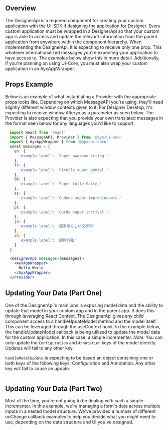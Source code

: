 ## Overview
The DesignerApi is a required component for creating your custom application with the UI-SDK if designing the application for Designer. Every custom application must be wrapped in a DesignerApi so that your custom app is able to access and update the relevant information from the parent application from anywhere within the component hierarchy. When implementing the DesignerApi, it is expecting to receive only one prop. This whatever internationalized messages you're expecting your application to have access to. The examples below show this in more detail. Additionally, if you're planning on using UI-Core, you must also wrap your custom application in an AyxAppWrapper.

## Props Example
Below is an example of what instantiating a Provider with the appropriate props looks like. Depending on which MessageAPI you're using, they'll need slightly different window contexts given to it. For Designer Desktop, it's expecting to receive window.Alteryx as a parameter as seen below. The Provider is also expecting that you provide your own translated messages in the format seen below for any languages you'd like to support. 

``` jsx static
  import React from 'react'
  import { MessageAPI, Provider } from '@ayx/ui-sdk'
  import { AyxAppWrapper } from '@ayx/ui-core'
  const messages = {
    en: {
      'example.label': 'Super awesome string.'
    },
    fr: {
      'example.label': 'Ficelle super génial.'
    },
    de: {
      'example.label': 'Super tolle Saite.'
    },
    es: {
      'example.label': 'Cadena super impresionante.'
    },
    pt: {
      'example.label': 'Corda super incrível.'
    },
    ja: {
      'example.label': '超素晴らしい文字列'
    },
    zh: {
      'example.label': '超棒的弦'
    }
  }

  <DesignerApi messages={messages}>
    <AyxAppWrapper>
      Hello World
    </AyxAppWrapper>
  </Provider>
```

## Updating Your Data (Part One)
One of the DesignerApi's main jobs is exposing model data and the ability to update that model in your custom app and in the parent app. It does this through leveraging React Context. The DesignerApi gives any child component access to a handleUpdateModel method and the model itself. This can be leveraged through the useContext hook. In the example below, the handleUpdateModel callback is being utilized to update the model data for the custom application. In this case, a simple incrementer. *Note:* You can only update the `Configuration` and `Annotation` keys of the model directly. Updates will fail to any other key. 

`handleModelUpdate` is expecting to be based an object containing one or both keys of the following keys: Configuration and Annotation. Any other key will fail to cause an update.

```js { "file": "../basicDemo.js" }
```

## Updating Your Data (Part Two)
Most of the time, you're not going to be dealing with such a simple incrementer. In this example, we're managing a form's data across multiple inputs in a nested model structure. We've provided a number of different onChange callback examples to help you decide what you might need to use, depending on the data structure and UI you've designed. 
```js { "file": "../advancedDemo.js" }

